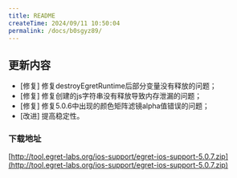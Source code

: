 ```yaml
---
title: README
createTime: 2024/09/11 10:50:04
permalink: /docs/b0sgyz89/
---
```

## 更新内容

* [修复] 修复destroyEgretRuntime后部分变量没有释放的问题；
* [修复] 修复创建的js字符串没有释放导致内存泄漏的问题；
* [修复] 修复5.0.6中出现的颜色矩阵滤镜alpha值错误的问题；
* [改进] 提高稳定性。

### 下载地址

[http://tool.egret-labs.org/ios-support/egret-ios-support-5.0.7.zip](http://tool.egret-labs.org/ios-support/egret-ios-support-5.0.7.zip)
